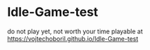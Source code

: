 # Idle-Game-test
do not play yet, not worth your time
playable at https://vojtechoboril.github.io/Idle-Game-test
